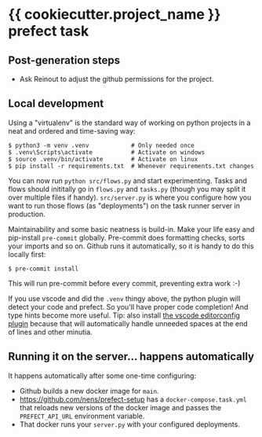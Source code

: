 # {{ cookiecutter.project_name }} prefect task


## Post-generation steps

- Ask Reinout to adjust the github permissions for the project.



## Local development

Using a "virtualenv" is the standard way of working on python projects in a neat and ordered and time-saving way:

    $ python3 -m venv .venv            # Only needed once
    $ .venv\Scripts\activate           # Activate on windows
    $ source .venv/bin/activate        # Activate on linux
    $ pip install -r requirements.txt  # Whenever requirements.txt changes

You can now run `python src/flows.py` and start experimenting. Tasks and flows should inititally go in `flows.py` and `tasks.py` (though you may split it over multiple files if handy). `src/server.py` is where you configure how you want to run those flows (as "deployments") on the task runner server in production.

Maintainability and some basic neatness is build-in. Make your life easy and pip-install `pre-commit` globally. Pre-commit does formatting checks, sorts your imports and so on. Github runs it automatically, so it is handy to do this locally first:

    $ pre-commit install

This will run pre-commit before every commit, preventing extra work :-)


If you use vscode and did the `.venv` thingy above, the python plugin will detect your code and prefect. So you'll have proper code completion! And type hints become more useful. Tip: also install [the vscode editorconfig plugin](https://marketplace.visualstudio.com/items?itemName=EditorConfig.EditorConfig) because that will automatically handle unneeded spaces at the end of lines and other minutia.


## Running it on the server... happens automatically

It happens automatically after some one-time configuring:

- Github builds a new docker image for `main`.
- https://github.com/nens/prefect-setup has a `docker-compose.task.yml` that reloads new versions of the docker image and passes the `PREFECT_API_URL` environment variable.
- That docker runs your `server.py` with your configured deployments.
